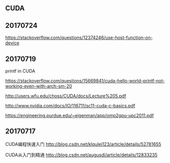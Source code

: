 
## CUDA

## 20170724

https://stackoverflow.com/questions/12374246/use-host-function-on-device

## 20170719

printf in CUDA

https://stackoverflow.com/questions/15669841/cuda-hello-world-printf-not-working-even-with-arch-sm-20

http://users.wfu.edu/choss/CUDA/docs/Lecture%205.pdf

http://www.nvidia.com/docs/IO/116711/sc11-cuda-c-basics.pdf

https://engineering.purdue.edu/~eigenman/app/omp2gpu-upc2011.pdf

## 20170717

CUDA编程快速入门
http://blog.csdn.net/klqulei123/article/details/52781655

CUDA从入门到精通
http://blog.csdn.net/augusdi/article/details/12833235
